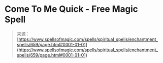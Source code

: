 <!--yml
category: 未分类
date: 2024-06-12 18:33:27
-->

# Come To Me Quick - Free Magic Spell

> 来源：[https://www.spellsofmagic.com/spells/spiritual_spells/enchantment_spells/659/page.html#0001-01-01](https://www.spellsofmagic.com/spells/spiritual_spells/enchantment_spells/659/page.html#0001-01-01)